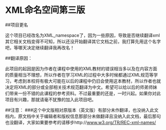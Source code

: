 # XML命名空间第三版

##项目更名

这个项目已经改名为XML_namespace了，因为一些原因，导致是否继续翻译xml其它相关文档变得不可知，所以还没开始翻译其它文档之前，我打算先用这个名字吧，等哪天决定继续翻译我再改名！

##翻译原因：

此项目的起因是因为作者在课程中使用的XML教材的错误相当多以及在内容方面的质量相当不理想，所以作者在学习XML的过程中大多时候都通过XML规范等学习，考虑到本校将有极大可能在以后的课程中仍旧会使用这本教材，所以作者也就决定将XML的部分或全部相关技术规范翻译为中文。希望可以给以后的师弟师妹们带来一份不错的此课程的参考资料。不过最重要的还是，一时兴起。如果你对此项目有兴趣，那就请毫不犹豫的加入此项目吧。

##注意：
###这个中文版相对原版本（英文版）有部分未作翻译，也没纳入此文档内，原文档中关于编辑者和版权信息那部分未做翻译且没纳入此文档，最后那句也没翻译，大家如果要参考的请移步http://www.w3.org/TR/REC-xml-names/

